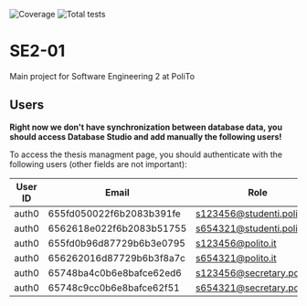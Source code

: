 ![Coverage](https://img.shields.io/badge/Coverage-87.46%25-green)
![Total tests](https://img.shields.io/badge/Total%20tests-200-green)


# SE2-01

Main project for Software Engineering 2 at PoliTo

## Users

**Right now we don't have synchronization between database data, you should access Database Studio and add manually the following users!**

To access the thesis managment page, you should authenticate with the following users (other fields are not important):

| User ID                        | Email                      | Role    |
| ------------------------------ | -------------------------- | ------- |
| auth0|655fd050022f6b2083b391fe | s123456@studenti.polito.it | student |
| auth0|6562618e022f6b2083b51755 | s654321@studenti.polito.it | student |
| auth0|655fd0b96d87729b6b3e0795 | s123456@polito.it          | teacher |
| auth0|656262016d87729b6b3f8a7c | s654321@polito.it          | teacher |
| auth0|65748ba4c0b6e8bafce62ed6 | s123456@secretary.polito.it| secretary |
| auth0|65748c9cc0b6e8bafce62f51 | s654321@secretary.polito.it| secretary |
